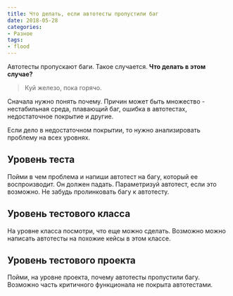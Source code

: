 ```yaml
---
title: Что делать, если автотесты пропустили баг
date: 2018-05-28
categories:
- Разное
tags:
- flood
---
```

Автотесты пропускают баги. Такое случается. 
**Что делать в этом случае?**

>Куй железо, пока горячо.

Сначала нужно понять почему. Причин может быть множество - нестабильная среда, плавающий баг, ошибка в автотестах, недостаточное покрытие и другие.

Если дело в недостаточном покрытии, то нужно анализировать проблему на всех уровнях.

## Уровень теста
Пойми в чем проблема и напиши автотест на багу, который ее воспроизводит. Он должен падать. Параметризуй автотест, если это возможно. Не забудь пролинковать багу к автотесту.

## Уровень тестового класса
На уровне класса посмотри, что еще можно сделать. Возможно можно написать автотесты на похожие кейсы в этом классе. 

## Уровень тестового проекта
Пойми, на уровне проекта, почему автотесты пропустили багу. Возможно часть критичного функционала не покрыта автотестами.






 



